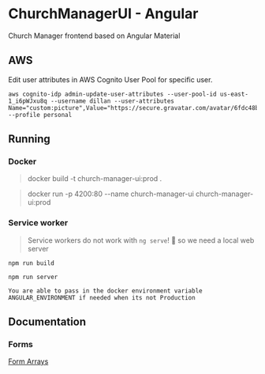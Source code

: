# ChurchManagerUI - Angular

Church Manager frontend based on Angular Material

## AWS

Edit user attributes in AWS Cognito User Pool for specific user.

```
aws cognito-idp admin-update-user-attributes --user-pool-id us-east-1_i6pWJxu8q --username dillan --user-attributes Name="custom:picture",Value="https://secure.gravatar.com/avatar/6fdc48b6ec4d95f2fd682fc2982eb01b" --profile personal
```

## Running

### Docker

> docker build -t church-manager-ui:prod .

> docker run -p 4200:80 --name church-manager-ui  church-manager-ui:prod

### Service worker

> Service workers do not work with `ng serve`! :stars: so we need a local web server 

`npm run build`

`npm run server`

```
You are able to pass in the docker environment variable ANGULAR_ENVIRONMENT if needed when its not Production
```

## Documentation

### Forms
[Form Arrays](https://www.concretepage.com/angular/angular-formarray-validation#:~:text=FormArray%20tracks%20the%20value%20and,FormControl%20or%20FormGroup%20are%20validated.)